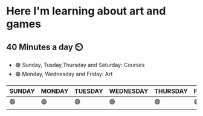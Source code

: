# Here I'm learning about art and games

## 40 Minutes a day ⏲️

- 🟢 Sunday, Tusday,Thursday and Saturday: Courses
- 🟣 Monday, Wednesday and Friday: Art



| SUNDAY | MONDAY | TUESDAY | WEDNESDAY | THURSDAY | FRIDAY | SATURDAY |
|---|---|---|---|---|---|---|
| 🟢 | 🟣 | 🟢 | 🟣 | 🟢 | 🟣 | 🟢 | 🟣 |

